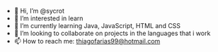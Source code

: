 - 👋 Hi, I’m @sycrot
- 👀 I’m interested in learn
- 🌱 I’m currently learning Java, JavaScript, HTML and CSS
- 💞️ I’m looking to collaborate on projects in the languages that i work
- 📫 How to reach me: thiagofarias99@hotmail.com
